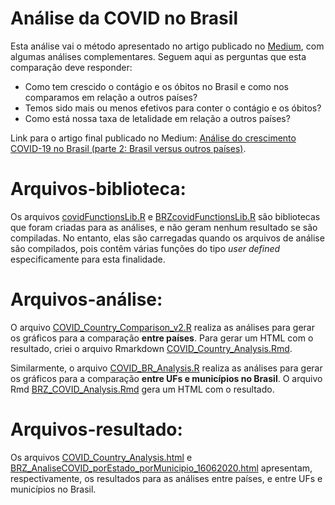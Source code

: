 # Análise da COVID no Brasil

Esta análise vai o método apresentado no artigo publicado no [Medium](https://bit.ly/COVID_Analise), com algumas análises complementares. Seguem aqui as perguntas que esta comparação deve responder:
- Como tem crescido o contágio e os óbitos no Brasil e como nos comparamos em relação a outros países?
- Temos sido mais ou menos efetivos para conter o contágio e os óbitos?
- Como está nossa taxa de letalidade em relação a outros países?

Link para o artigo final publicado no Medium: [Análise do crescimento COVID-19 no Brasil (parte 2: Brasil versus outros países)](https://medium.com/@danilosteck/an%C3%A1lise-do-crescimento-covid-19-no-brasil-parte-2-brasil-versus-outros-pa%C3%ADses-155a2abf0ef0).

# Arquivos-biblioteca:
Os arquivos [covidFunctionsLib.R](https://github.com/danilosteck/AnaliseCovid/blob/master/covidFunctionsLib.R) e [BRZcovidFunctionsLib.R](https://github.com/danilosteck/AnaliseCovid/blob/master/BRZcovidFunctionsLib.R) são bibliotecas que foram criadas para as análises, e não geram nenhum resultado se são compiladas. No entanto, elas são carregadas quando os arquivos de análise são compilados, pois contêm várias funções do tipo *user defined* especificamente para esta finalidade.

# Arquivos-análise:
O arquivo [COVID_Country_Comparison_v2.R](https://github.com/danilosteck/AnaliseCovid/blob/master/COVID_Country_Comparison_v2.R) realiza as análises para gerar os gráficos para a comparação **entre países**. Para gerar um HTML com o resultado, criei o arquivo Rmarkdown [COVID_Country_Analysis.Rmd](https://github.com/danilosteck/AnaliseCovid/blob/master/COVID_Country_Analysis.Rmd). 

Similarmente, o arquivo [COVID_BR_Analysis.R](https://github.com/danilosteck/AnaliseCovid/blob/master/COVID_BR_Analysis.R) realiza as análises para gerar os gráficos para a comparação **entre UFs e municípios no Brasil**. O arquivo Rmd [BRZ_COVID_Analysis.Rmd](https://github.com/danilosteck/AnaliseCovid/blob/master/BRZ_COVID_Analysis.Rmd) gera um HTML com o resultado.

# Arquivos-resultado:
Os arquivos [COVID_Country_Analysis.html](https://github.com/danilosteck/AnaliseCovid/blob/master/COVID_Country_Analysis.html) e [BRZ_AnaliseCOVID_porEstado_porMunicipio_16062020.html](https://github.com/danilosteck/AnaliseCovid/blob/master/BRZ_AnaliseCOVID_porEstado_porMunicipio_16062020.html) apresentam, respectivamente, os resultados para as análises entre países, e entre UFs e municípios no Brasil.
